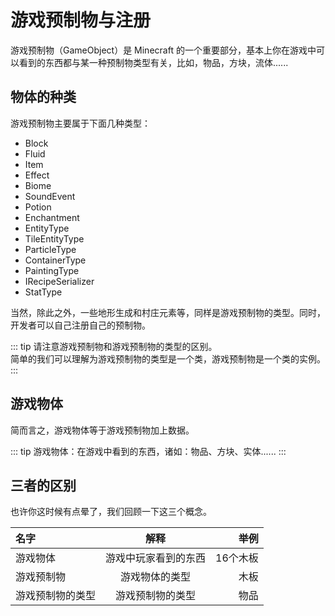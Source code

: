 # 游戏预制物与注册

游戏预制物（GameObject）是 Minecraft 的一个重要部分，基本上你在游戏中可以看到的东西都与某一种预制物类型有关，比如，物品，方块，流体......

## 物体的种类

游戏预制物主要属于下面几种类型：
- Block
- Fluid
- Item
- Effect
- Biome
- SoundEvent
- Potion
- Enchantment
- EntityType
- TileEntityType
- ParticleType
- ContainerType
- PaintingType
- IRecipeSerializer
- StatType

当然，除此之外，一些地形生成和村庄元素等，同样是游戏预制物的类型。同时，开发者可以自己注册自己的预制物。

::: tip
请注意游戏预制物和游戏预制物的类型的区别。  
简单的我们可以理解为游戏预制物的类型是一个类，游戏预制物是一个类的实例。
:::

## 游戏物体

简而言之，游戏物体等于游戏预制物加上数据。

::: tip
游戏物体：在游戏中看到的东西，诸如：物品、方块、实体......
:::


## 三者的区别

也许你这时候有点晕了，我们回顾一下这三个概念。

| 名字      | 解释           | 举例 |
|:------------- |:-------------:|----------:| 
| 游戏物体 |  游戏中玩家看到的东西 |  16个木板 |
| 游戏预制物 | 游戏物体的类型 |  木板 |
| 游戏预制物的类型 | 游戏预制物的类型 | 物品 |

